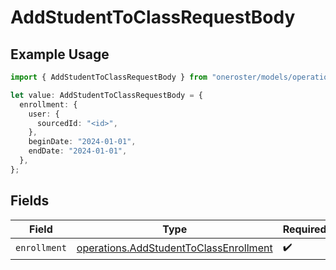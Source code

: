# AddStudentToClassRequestBody

## Example Usage

```typescript
import { AddStudentToClassRequestBody } from "oneroster/models/operations";

let value: AddStudentToClassRequestBody = {
  enrollment: {
    user: {
      sourcedId: "<id>",
    },
    beginDate: "2024-01-01",
    endDate: "2024-01-01",
  },
};
```

## Fields

| Field                                                                                            | Type                                                                                             | Required                                                                                         | Description                                                                                      |
| ------------------------------------------------------------------------------------------------ | ------------------------------------------------------------------------------------------------ | ------------------------------------------------------------------------------------------------ | ------------------------------------------------------------------------------------------------ |
| `enrollment`                                                                                     | [operations.AddStudentToClassEnrollment](../../models/operations/addstudenttoclassenrollment.md) | :heavy_check_mark:                                                                               | N/A                                                                                              |